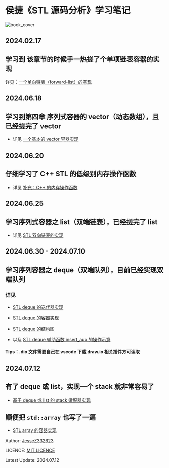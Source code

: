 # 侯捷《STL 源码分析》学习笔记

![book_cover](https://i0.hdslb.com/bfs/archive/83d95f897ae4d9e52f25d4076bd7daec3946d9d6.jpg@600w_600h_1c.png)

## 2024.02.17

## 学习到 该章节的时候手一热搓了个单项链表容器的实现

详见：[一个单向链表（forward-list）的实现](https://github.com/JesseZ332623/The-Annotated-STL-Sources/tree/master/src/3_2/myForwardList/src/include/My_Forward_List.h)

## 2024.06.18

## 学习到第四章 序列式容器的 vector（动态数组），且已经搓完了 vector

- 详见 [一个基本的 vector 容器实现](https://github.com/JesseZ332623/The-Annotated-STL-Sources/blob/master/src/4_2/vector/include/myVector.h)

## 2024.06.20

## 仔细学习了 C++ STL 的低级别内存操作函数

- 详见 [补充：C++ 的内存操作函数](https://github.com/JesseZ332623/The-Annotated-STL-Sources/blob/master/src/4_2/vector/document/%E8%A1%A5%E5%85%85%EF%BC%9AC%2B%2B%20%E7%9A%84%E5%86%85%E5%AD%98%E6%93%8D%E4%BD%9C%E5%87%BD%E6%95%B0.md)

## 2024.06.25

## 学习序列式容器之 list（双端链表），已经搓完了 list

- 详见 [STL 双向链表的实现](https://github.com/JesseZ332623/The-Annotated-STL-Sources/tree/master/src/4_2/list/include/list.h)

## 2024.06.30 - 2024.07.10

## 学习序列容器之 deque（双端队列），目前已经实现双端队列

### 详见

- [STL deque 的迭代器实现](https://github.com/JesseZ332623/The-Annotated-STL-Sources/blob/master/src/4_2/dequeue/include/deque_iterator.h)

- [STL deque 的容器实现](https://github.com/JesseZ332623/The-Annotated-STL-Sources/blob/master/src/4_2/dequeue/include/deque.h)

- [STL deque 的结构图](https://github.com/JesseZ332623/The-Annotated-STL-Sources/blob/master/src/4_2/dequeue/document/deque%20%E7%9A%84%E7%BB%93%E6%9E%84.dio)

- 以及 [STL deque 辅助函数 insert_aux 的操作示意](https://github.com/JesseZ332623/The-Annotated-STL-Sources/blob/master/src/4_2/dequeue/document/%E8%BE%85%E5%8A%A9%E5%87%BD%E6%95%B0%20insert_aux%20%E7%9A%84%E6%93%8D%E4%BD%9C%E7%A4%BA%E6%84%8F.png)

#### Tips：.dio 文件需要自己在 vscode 下载 draw.io 相关插件方可读取

## 2024.07.12

## 有了 deque 或 list，实现一个 stack 就非常容易了

- [基于 deque 或 list 的 stack 适配器实现](https://github.com/JesseZ332623/The-Annotated-STL-Sources/blob/master/src/4_2/stack/include/stack.h)

## 顺便把 `std::array` 也写了一遍

- [STL array 的容器实现](https://github.com/JesseZ332623/The-Annotated-STL-Sources/blob/master/src/4_2/array/include/array.h)

Author: [JesseZ332623](https://github.com/JesseZ332623)

LICENCE: [MIT LICENCE](https://opensource.org/license/mit/)

Latest Update: 2024.07.12
